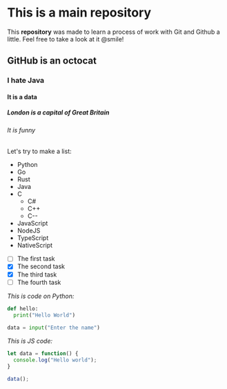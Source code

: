 # This is a main repository
This **repository** was made to learn a process of work with Git and Github a little. Feel free to take a look at it @smile!

## GitHub is an octocat
### I hate Java
#### It is a data
##### London is a capital of Great Britain
###### It is funny

Let's try to make a list:
- Python
- Go
- Rust
- Java
- C
  - C#
  - C++
  - C--
- JavaScript
 - NodeJS
 - TypeScript
 - NativeScript
 
 - [ ] The first task
 - [x] The second task
 - [x] The third task
 - [ ] The fourth task
 
 *This is code on Python:*
 ```python
 def hello:
   print("Hello World")
   
 data = input("Enter the name")
 ```
 *This is JS code:*
 ```javascript
 let data = function() {
   console.log("Hello world");
 }
 
 data();
 ```
